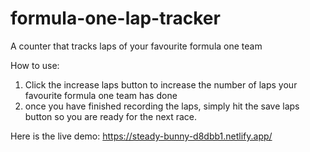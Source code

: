 # formula-one-lap-tracker
A counter that tracks laps of your favourite formula one team

How to use:

1) Click the increase laps button to increase the number of laps your favourite formula one team has done
2) once you have finished recording the laps, simply hit the save laps button so you are ready for the next race.

Here is the live demo: https://steady-bunny-d8dbb1.netlify.app/
